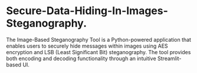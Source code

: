 # Secure-Data-Hiding-In-Images-Steganography.
The Image-Based Steganography Tool is a Python-powered application that enables users to securely hide messages within images using AES encryption and LSB (Least Significant Bit) steganography. The tool provides both encoding and decoding functionality through an intuitive Streamlit-based UI.
